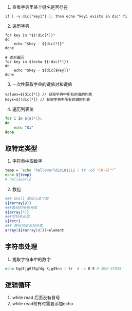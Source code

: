 1. 查看字典里某个键名是否存在
```shell
if [ -v dic["key1"] ]; then echo "key1 exists in dic" fi
```
2. 遍历字典
```shell
for key in "${!dic[*]}"
do
	echo "$key - ${dic[*]}"
done

# 逐对遍历
for key in $(echo ${!dic[*]})
do
	echo "$key - ${dic[$key]}"
done
```
3. 一次性获取字典的键值对和键值
```shell
values=${dic[*]} // 获取字典中所有的值的列表
keys=${!dic[*]} // 获取字典中所有的键的列表
```
4. 遍历列表值
```bash
for i in ${a[*]}; 
do  
	echo ”$i“
done
```


## 取特定类型
1. 字符串中取数字
```bash
temp = `echo "helloworld20181212 | tr -cd "[0-9]""` 
echo ${temp}
# helloworld
```
2. 数组
```bash
### Shell 数组元素个数
${#array[@]}
###数组的所有元素
${array[*]}
###字符串长度
${#str}
### 数组结尾添加元素
array[${#array[@]}]=element
```

## 字符串处理
1. 提取字符串中的数字
```bash
echo hgdfjg678gfdg kjg45nn | tr -d -c 0-9 # 输出 67845

```

## 逻辑循环
1. while read 后面没有冒号
2. while read前有时需要添加echo
